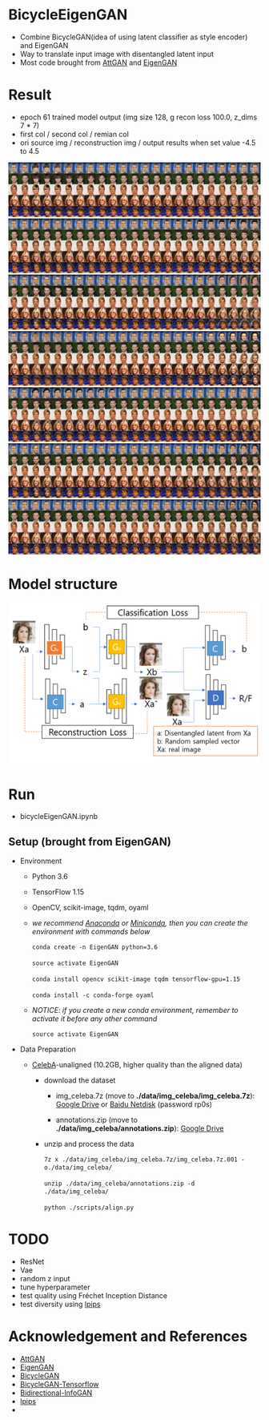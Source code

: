 # BicycleEigenGAN
- Combine BicycleGAN(idea of using latent classifier as style encoder) and EigenGAN
- Way to translate input image with disentangled latent input
- Most code brought from [AttGAN](https://github.com/LynnHo/AttGAN-Tensorflow) and [EigenGAN](https://github.com/LynnHo/EigenGAN-Tensorflow)     


# Result   
- epoch 61 trained model output (img size 128, g recon loss 100.0, z_dims 7 * 7)
- first col / second col / remian col    
- ori source img / reconstruction img / output results when set value -4.5 to 4.5

![result](doc/BicycleEigenGAN_result/Epoch-61_Iter-816_Traversal-0-0-19.571-0.jpg)    
![result](doc/BicycleEigenGAN_result/Epoch-61_Iter-816_Traversal-0-1-16.482-1.jpg)     
![result](doc/BicycleEigenGAN_result/Epoch-61_Iter-816_Traversal-0-2-13.744-2.jpg)    
![result](doc/BicycleEigenGAN_result/Epoch-61_Iter-816_Traversal-0-3-11.023-3.jpg)    
![result](doc/BicycleEigenGAN_result/Epoch-61_Iter-816_Traversal-0-4-8.310-4.jpg)    
![result](doc/BicycleEigenGAN_result/Epoch-61_Iter-816_Traversal-0-5-5.678-5.jpg)    
![result](doc/BicycleEigenGAN_result/Epoch-61_Iter-816_Traversal-0-6-3.617-6.jpg)    


# Model structure
![BicycleEigenGAN](doc/BicycleEigenGANWithResult.png)    

# Run    
- bicycleEigenGAN.ipynb


## Setup (brought from EigenGAN)
- Environment

    - Python 3.6

    - TensorFlow 1.15

    - OpenCV, scikit-image, tqdm, oyaml

    - *we recommend [Anaconda](https://www.anaconda.com/distribution/#download-section) or [Miniconda](https://docs.conda.io/en/latest/miniconda.html#linux-installers), then you can create the environment with commands below*

        ```console
        conda create -n EigenGAN python=3.6

        source activate EigenGAN

        conda install opencv scikit-image tqdm tensorflow-gpu=1.15

        conda install -c conda-forge oyaml
        ```

    - *NOTICE: if you create a new conda environment, remember to activate it before any other command*

        ```console
        source activate EigenGAN
        ```

- Data Preparation

    - [CelebA](http://openaccess.thecvf.com/content_iccv_2015/papers/Liu_Deep_Learning_Face_ICCV_2015_paper.pdf)-unaligned (10.2GB, higher quality than the aligned data)

        - download the dataset

            - img_celeba.7z (move to **./data/img_celeba/img_celeba.7z**): [Google Drive](https://drive.google.com/drive/folders/0B7EVK8r0v71pTUZsaXdaSnZBZzg) or [Baidu Netdisk](https://pan.baidu.com/s/1CRxxhoQ97A5qbsKO7iaAJg) (password rp0s)

            - annotations.zip (move to **./data/img_celeba/annotations.zip**): [Google Drive](https://drive.google.com/file/d/1xd-d1WRnbt3yJnwh5ORGZI3g-YS-fKM9/view?usp=sharing)

        - unzip and process the data

            ```console
            7z x ./data/img_celeba/img_celeba.7z/img_celeba.7z.001 -o./data/img_celeba/

            unzip ./data/img_celeba/annotations.zip -d ./data/img_celeba/

            python ./scripts/align.py
            ```


# TODO
- ResNet
- Vae
- random z input
- tune hyperparameter 
- test quality using Fréchet Inception Distance
- test diversity using [lpips](https://github.com/richzhang/PerceptualSimilarity)

# Acknowledgement and References  
- [AttGAN](https://github.com/LynnHo/AttGAN-Tensorflow)     
- [EigenGAN](https://github.com/LynnHo/EigenGAN-Tensorflow)     
- [BicycleGAN](https://github.com/junyanz/BicycleGAN)
- [BicycleGAN-Tensorflow](https://github.com/clvrai/BicycleGAN-Tensorflow)
- [Bidirectional-InfoGAN](https://github.com/tohinz/Bidirectional-InfoGAN)
- [lpips](https://github.com/richzhang/PerceptualSimilarity)
- 
